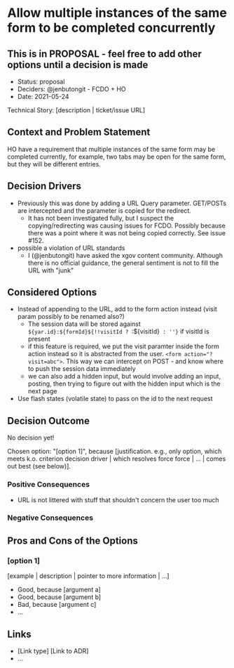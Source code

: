 # Allow multiple instances of the same form to be completed concurrently 
## This is in PROPOSAL - feel free to add other options until a decision is made 
* Status: proposal
* Deciders: @jenbutongit - FCDO + HO 
* Date: 2021-05-24 

Technical Story: [description | ticket/issue URL] <!-- optional -->

## Context and Problem Statement

HO have a requirement that multiple instances of the same form may be completed currently, for example, two tabs may be open for the same form, but they will be different entries. 

## Decision Drivers <!-- optional -->

* Previously this was done by adding a URL Query parameter. GET/POSTs are intercepted and the parameter is copied for the redirect. 
  * It has not been investigated fully, but I suspect the copying/redirecting was causing issues for FCDO. Possibly because there was a point where it was not being copied correctly. See issue #152.
* possible a violation of URL standards
  * I (@jenbutongit) have asked the xgov content community. Although there is no official guidance, the general sentiment is not to fill the URL with "junk"


## Considered Options

* Instead of appending to the URL, add to the form action instead (visit param possibly to be renamed also?)
  * The session data will be stored against `${yar.id}:${formId}${!!visitId ? `:${visitId}` : ''}` if visitId is present
  * if this feature is required, we put the visit paramter inside the form action instead so it is abstracted from the user. `<form action="?visit=abc">`. This way we can intercept on POST - and know where to push the session data immediately
  * we can also add a hidden input, but would involve adding an input, posting, then trying to figure out with the hidden input which is the next page
* Use flash states (volatile state) to pass on the id to the next request 


## Decision Outcome

No decision yet! 

Chosen option: "[option 1]", because [justification. e.g., only option, which meets k.o. criterion decision driver | which resolves force force | … | comes out best (see below)].

### Positive Consequences <!-- optional -->

* URL is not littered with stuff that shouldn't concern the user too much

### Negative Consequences <!-- optional -->



## Pros and Cons of the Options <!-- optional -->

### [option 1]

[example | description | pointer to more information | …] <!-- optional -->

* Good, because [argument a]
* Good, because [argument b]
* Bad, because [argument c]
* … <!-- numbers of pros and cons can vary -->



## Links <!-- optional -->

* [Link type] [Link to ADR] <!-- example: Refined by [ADR-0005](0005-example.md) -->
* … <!-- numbers of links can vary -->
